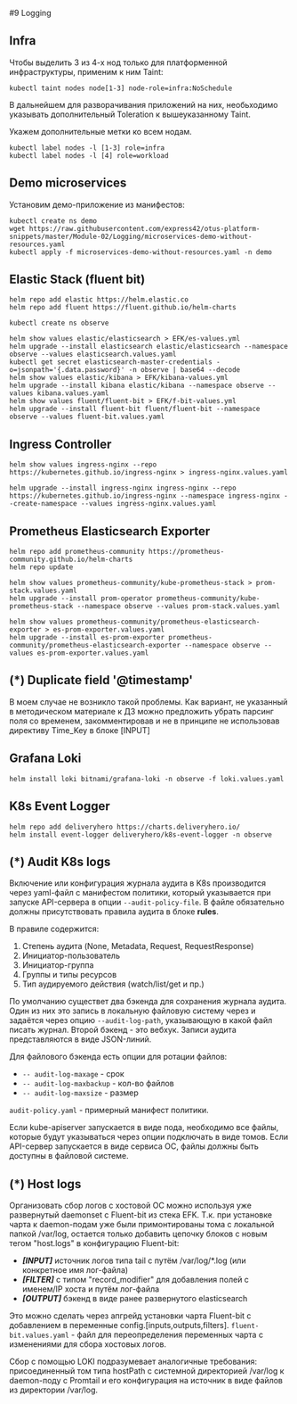 #9 Logging

## Infra

Чтобы выделить 3 из 4-х нод только для платформенной инфраструктуры, применим к ним Taint:
```
kubectl taint nodes node[1-3] node-role=infra:NoSchedule
```

В дальнейшем для разворачивания приложений на них, необьходимо указывать дополнительный Toleration к вышеуказанному Taint.

Укажем дополнительные метки ко всем нодам.
```
kubectl label nodes -l [1-3] role=infra
kubectl label nodes -l [4] role=workload
```

## Demo microservices


Установим демо-приложение из манифестов:
```
kubectl create ns demo
wget https://raw.githubusercontent.com/express42/otus-platform-snippets/master/Module-02/Logging/microservices-demo-without-resources.yaml
kubectl apply -f microservices-demo-without-resources.yaml -n demo
```

## Elastic Stack (fluent bit)


```
helm repo add elastic https://helm.elastic.co
helm repo add fluent https://fluent.github.io/helm-charts

kubectl create ns observe

helm show values elastic/elasticsearch > EFK/es-values.yml
helm upgrade --install elasticsearch elastic/elasticsearch --namespace observe --values elasticsearch.values.yaml
kubectl get secret elasticsearch-master-credentials -o=jsonpath='{.data.password}' -n observe | base64 --decode
helm show values elastic/kibana > EFK/kibana-values.yml
helm upgrade --install kibana elastic/kibana --namespace observe --values kibana.values.yaml
helm show values fluent/fluent-bit > EFK/f-bit-values.yml
helm upgrade --install fluent-bit fluent/fluent-bit --namespace observe --values fluent-bit.values.yaml
```

## Ingress Controller

```
helm show values ingress-nginx --repo https://kubernetes.github.io/ingress-nginx > ingress-nginx.values.yaml

helm upgrade --install ingress-nginx ingress-nginx --repo https://kubernetes.github.io/ingress-nginx --namespace ingress-nginx --create-namespace --values ingress-nginx.values.yaml
```

## Prometheus Elasticsearch Exporter

```
helm repo add prometheus-community https://prometheus-community.github.io/helm-charts
helm repo update

helm show values prometheus-community/kube-prometheus-stack > prom-stack.values.yaml
helm upgrade --install prom-operator prometheus-community/kube-prometheus-stack --namespace observe --values prom-stack.values.yaml

helm show values prometheus-community/prometheus-elasticsearch-exporter > es-prom-exporter.values.yaml
helm upgrade --install es-prom-exporter prometheus-community/prometheus-elasticsearch-exporter --namespace observe --values es-prom-exporter.values.yaml
```

## (*) Duplicate field '@timestamp'

В моем случае не возникло такой проблемы. Как вариант, не указанный в методическом материале к ДЗ можно предложить убрать парсинг поля со временем, закомментировав и не в принципе не использовав директиву Time_Key в блоке [INPUT]

## Grafana Loki
```
helm install loki bitnami/grafana-loki -n observe -f loki.values.yaml
```
## K8s Event Logger
```
helm repo add deliveryhero https://charts.deliveryhero.io/
helm install event-logger deliveryhero/k8s-event-logger -n observe
```
## (*) Audit K8s logs

Включение или конфигурация журнала аудита в K8s производится через yaml-файл c манифестом политики, который указывается при запуске API-сервера в опции `--audit-policy-file`. В файле обязательно должны присутствовать правила аудита в блоке **rules**.

В правиле содержится:
1.  Степень аудита (None, Metadata, Request, RequestResponse)
2.  Инициатор-пользователь
3.  Инициатор-группа
4.  Группы и типы ресурсов
5.  Тип аудируемого действия (watch/list/get и пр.)

По умолчанию существет два бэкенда для сохранения журнала аудита. Один из них это запиcь в локальную файловую систему через и задаётся через опцию `--audit-log-path`, указывающую в какой файл писать журнал. Второй бэкенд - это вебхук. Записи аудита представляются в виде JSON-линий.

Для файлового бэкенда есть опции для ротации файлов:
- `-- audit-log-maxage` - срок
- `-- audit-log-maxbackup` - кол-во файлов
- `-- audit-log-maxsize` - размер

`audit-policy.yaml` - примерный манифест политики.

Если kube-apiserver запускается в виде пода, необходимо все файлы, которые будут указываться через опции подключать в виде томов. Если API-сервер запускается в виде сервиса ОС, файлы должны быть доступны в файловой системе.

## (*) Host logs

Организовать сбор логов с хостовой ОС можно используя уже развернутый daemonset с Fluent-bit из стека EFK. Т.к. при установке чарта к daemon-подам уже были примонтированы тома с локальной папкой /var/log, остается только добавить цепочку блоков с новым тегом "host.logs" в конфигурацию Fluent-bit:
- ***[INPUT]*** источник логов типа tail с путём /var/log/*.log (или конкретное имя лог-файла)
- ***[FILTER]*** c типом "record_modifier" для добавления полей с именем/IP хоста и путём лог-файла
- ***[OUTPUT]*** бэкенд в виде ранее развернутого elasticsearch 

Это можно сделать через апгрейд установки чарта Fluent-bit с добавлением в переменные config.[inputs,outputs,filters].
`fluent-bit.values.yaml` - файл для переопределения переменных чарта с изменениями для сбора хостовых логов. 

Сбор с помощью LOKI подразумевает аналогичные требования: присоединенный том типа hostPath c системной директорией /var/log к daemon-поду c Promtail и его конфигурация на источник в виде файлов из директории /var/log.